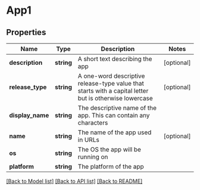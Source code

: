 # App1

## Properties
Name | Type | Description | Notes
------------ | ------------- | ------------- | -------------
**description** | **string** | A short text describing the app | [optional] 
**release_type** | **string** | A one-word descriptive release-type value that starts with a capital letter but is otherwise lowercase | [optional] 
**display_name** | **string** | The descriptive name of the app. This can contain any characters | 
**name** | **string** | The name of the app used in URLs | [optional] 
**os** | **string** | The OS the app will be running on | 
**platform** | **string** | The platform of the app | 

[[Back to Model list]](../README.md#documentation-for-models) [[Back to API list]](../README.md#documentation-for-api-endpoints) [[Back to README]](../README.md)


